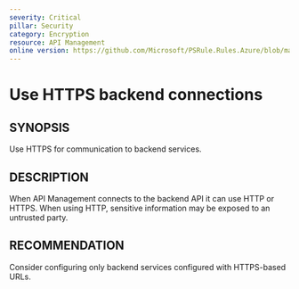 ```yaml
---
severity: Critical
pillar: Security
category: Encryption
resource: API Management
online version: https://github.com/Microsoft/PSRule.Rules.Azure/blob/main/docs/en/rules/Azure.APIM.HTTPBackend.md
---
```


# Use HTTPS backend connections

## SYNOPSIS

Use HTTPS for communication to backend services.

## DESCRIPTION

When API Management connects to the backend API it can use HTTP or HTTPS.
When using HTTP, sensitive information may be exposed to an untrusted party.

## RECOMMENDATION

Consider configuring only backend services configured with HTTPS-based URLs.
